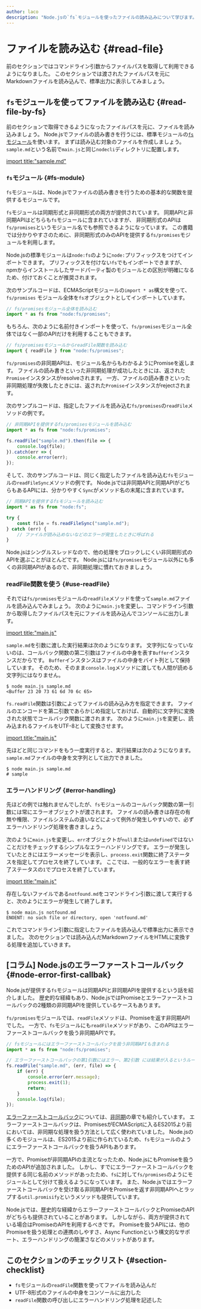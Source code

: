 ```yaml
---
author: laco
description: "Node.jsの`fs`モジュールを使ったファイルの読み込みについて学びます。"
---
```


# ファイルを読み込む {#read-file}

前のセクションではコマンドライン引数からファイルパスを取得して利用できるようになりました。
このセクションでは渡されたファイルパスを元にMarkdownファイルを読み込んで、標準出力に表示してみましょう。

## `fs`モジュールを使ってファイルを読み込む {#read-file-by-fs}

前のセクションで取得できるようになったファイルパスを元に、ファイルを読み込みましょう。
Node.jsでファイルの読み書きを行うには、標準モジュールの[`fs`モジュール][]を使います。
まずは読み込む対象のファイルを作成しましょう。`sample.md`という名前で`main.js`と同じ`nodecli`ディレクトリに配置します。

[import title:"sample.md"](src/sample.md)

### `fs`モジュール {#fs-module}

`fs`モジュールは、Node.jsでファイルの読み書きを行うための基本的な関数を提供するモジュールです。

`fs`モジュールは同期形式と非同期形式の両方が提供されています。
同期APIと非同期APIはどちらも`fs`モジュールに含まれていますが、
非同期形式のAPIは`fs/promises`というモジュール名でも参照できるようになっています。
この書籍では分かりやすさのために、非同期形式のみのAPIを提供する`fs/promises`モジュールを利用します。

Node.jsの標準モジュールは`node:fs`のように`node:`プリフィックスをつけてインポートできます。
プリフィックスを付けない`fs`でもインポートできますが、npmからインストールしたサードパーティ製のモジュールとの区別が明確になるため、付けておくことが推奨されます。

次のサンプルコードは、ECMAScriptモジュールの`import * as`構文を使って、`fs/promises` モジュール全体を`fs`オブジェクトとしてインポートしています。

<!-- doctest:disable -->
```js
// fs/promisesモジュール全体を読み込む
import * as fs from "node:fs/promises";
```

もちろん、次のように名前付きインポートを使って、`fs/promises`モジュール全体ではなく一部のAPIだけを利用することもできます。

<!-- doctest:disable -->
```js
// fs/promisesモジュールからreadFile関数を読み込む
import { readFile } from "node:fs/promises";
```

`fs/promises`の非同期APIは、モジュール名からもわかるようにPromiseを返します。
ファイルの読み書きといった非同期処理が成功したときには、返された`Promise`インスタンスがresolveされます。
一方、ファイルの読み書きといった非同期処理が失敗したときには、返された`Promise`インスタンスがrejectされます。

次のサンプルコードは、指定したファイルを読み込む`fs/promises`の`readFile`メソッドの例です。

<!-- doctest:disable -->
```js
// 非同期APIを提供するfs/promisesモジュールを読み込む
import * as fs from "node:fs/promises";

fs.readFile("sample.md").then(file => {
    console.log(file);
}).catch(err => {
    console.error(err);
});
```

そして、次のサンプルコードは、同じく指定したファイルを読み込む`fs`モジュールの`readFileSync`メソッドの例です。
Node.jsでは非同期APIと同期APIがどちらもあるAPIには、分かりやすく`Sync`がメソッド名の末尾に含まれています。

<!-- doctest:disable -->
```js
// 同期APIを提供するfsモジュールを読み込む
import * as fs from "node:fs";

try {
    const file = fs.readFileSync("sample.md");
} catch (err) {
    // ファイルが読み込めないなどのエラーが発生したときに呼ばれる
}
```

Node.jsはシングルスレッドなので、他の処理をブロックしにくい非同期形式のAPIを選ぶことがほとんどです。
Node.jsには`fs/promises`モジュール以外にも多くの非同期APIがあるので、非同期処理に慣れておきましょう。

### readFile関数を使う {#use-readFile}

それでは`fs/promises`モジュールの`readFile`メソッドを使って`sample.md`ファイルを読み込んでみましょう。
次のように`main.js`を変更し、コマンドライン引数から取得したファイルパスを元にファイルを読み込んでコンソールに出力します。

[import title:"main.js"](src/main-1.js)

`sample.md`を引数に渡した実行結果は次のようになります。
文字列になっていないのは、コールバック関数の第二引数はファイルの中身を表す`Buffer`インスタンスだからです。
`Buffer`インスタンスはファイルの中身をバイト列として保持しています。
そのため、そのまま`console.log`メソッドに渡しても人間が読める文字列にはなりません。

```shell
$ node main.js sample.md
<Buffer 23 20 73 61 6d 70 6c 65>
```

`fs.readFile`関数は引数によってファイルの読み込み方を指定できます。
ファイルのエンコードを第二引数であらかじめ指定しておけば、自動的に文字列に変換された状態でコールバック関数に渡されます。
次のように`main.js`を変更し、読み込まれるファイルをUTF-8として変換させます。

[import title:"main.js"](src/main-2.js)

先ほどと同じコマンドをもう一度実行すると、実行結果は次のようになります。
`sample.md`ファイルの中身を文字列として出力できました。

```shell
$ node main.js sample.md
# sample
```

### エラーハンドリング {#error-handling}

先ほどの例では触れませんでしたが、`fs`モジュールのコールバック関数の第一引数には常にエラーオブジェクトが渡されます。
ファイルの読み書きは存在の有無や権限、ファイルシステムの違いなどによって例外が発生しやすいので、必ずエラーハンドリング処理を書きましょう。

次のように`main.js`を変更し、`err`オブジェクトが`null`または`undefined`ではないことだけをチェックするシンプルなエラーハンドリングです。
エラーが発生していたときにはエラーメッセージを表示し、`process.exit`関数に終了ステータスを指定してプロセスを終了しています。
ここでは、一般的なエラーを表す終了ステータスの`1`でプロセスを終了しています。

[import title:"main.js"](src/main-3.js)

存在しないファイルである`notfound.md`をコマンドライン引数に渡して実行すると、次のようにエラーが発生して終了します。

```shell
$ node main.js notfound.md
ENOENT: no such file or directory, open 'notfound.md'
```

これでコマンドライン引数に指定したファイルを読み込んで標準出力に表示できました。
次のセクションでは読み込んだMarkdownファイルをHTMLに変換する処理を追加していきます。

## [コラム] Node.jsのエラーファーストコールバック {#node-error-first-callbak}

Node.jsが提供する`fs`モジュールは同期APIと非同期APIを提供するという話を紹介しました。
歴史的な経緯もあり、Node.jsではPromiseとエラーファーストコールバックの2種類の非同期APIを提供しているケースもあります。

`fs/promises`モジュールでは、`readFile`メソッドは、Promiseを返す非同期APIでした。
一方で、`fs`モジュールにも`readFile`メソッドがあり、このAPIはエラーファーストコールバックを扱う非同期APIです。

<!-- doctest:disable -->
```js
// fsモジュールにはエラーファーストコールバックを扱う非同期APIも含まれる
import * as fs from "node:fs/promises";

// エラーファーストコールバックの第1引数にはエラー、第2引数 には結果が入るというルール
fs.readFile("sample.md", (err, file) => {
    if (err) {
        console.error(err.message);
        process.exit(1);
        return;
    }
    console.log(file);
});
```


[エラーファーストコールバック][]については、[非同期][]の章でも紹介しています。
エラーファーストコールバックは、PromisesがECMAScriptに入るES2015より前においては、非同期な処理を扱う方法として広く使われていました。
Node.jsの多くのモジュールは、ES2015より前に作られているため、`fs`モジュールのようにエラーファーストコールバックを扱うAPIもあります。

一方で、Promiseが非同期APIの主流となったため、Node.jsにもPromiseを扱うためのAPIが追加されました。
しかし、すでにエラーファーストコールバックを提供する同じ名前のメソッドがあったため、`fs`に対して`fs/promises`のようにモジュールとして分けて扱えるようになっています。
また、Node.jsではエラーファーストコールバックを受け取る非同期APIをPromiseを返す非同期APIへとラップする`util.promisify`というメソッドも提供しています。

Node.jsでは、歴史的な経緯からエラーファーストコールバックとPromiseのAPIがどちらも提供されていることがあります。
しかしながら、両方が提供されている場合はPromiseのAPIを利用するべきです。
Promiseを扱うAPIには、他のPromiseを扱う処理との連携のしやすさ、Async Functionという構文的なサポート、エラーハンドリングの簡潔さなどのメリットがあります。

## このセクションのチェックリスト {#section-checklist}

- `fs`モジュールの`readFile`関数を使ってファイルを読み込んだ
- UTF-8形式のファイルの中身をコンソールに出力した
- `readFile`関数の呼び出しにエラーハンドリング処理を記述した

[`fs`モジュール]: https://nodejs.org/api/fs.html
[Buffer]: https://nodejs.org/api/buffer.html
[promisify]: https://nodejs.org/api/util.html#utilpromisifyoriginal
[非同期]: ../../../basic/async/README.md
[エラーファーストコールバック]: ../../../basic/async/README.md#error-first-callback